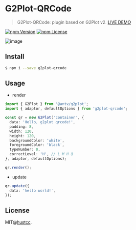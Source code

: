 # G2Plot-QRCode

> G2Plot-QRCode: plugin based on G2Plot v2. [LIVE DEMO](https://git.hust.cc/G2Plot-QRCode/)

[![npm Version](https://img.shields.io/npm/v/g2plot-qrcode.svg)](https://www.npmjs.com/package/g2plot-qrcode)
[![npm License](https://img.shields.io/npm/l/g2plot-qrcode.svg)](https://www.npmjs.com/package/g2plot-qrcode)


![image](https://user-images.githubusercontent.com/7856674/98671518-5b0ff500-238f-11eb-8e61-73c17165ca10.png)


## Install

```bash
$ npm i --save g2plot-qrcode
```


## Usage

 - render

```ts
import { G2Plot } from '@antv/g2plot';
import { adaptor, defaultOptions } from 'g2plot-qrcode';

const qr = new G2Plot('container', {
  data: 'Hello, g2plot qrcode!',
  padding: 8,
  width: 120,
  height: 120,
  backgroundColor: 'white',
  foregroundColor: 'black',
  typeNumber: 0,
  correctLevel: 'H', // L M H Q
}, adaptor, defaultOptions);

qr.render();
```

 - update

```ts
qr.update({
  data: 'hello world!',
});
```


## License

MIT@[hustcc](https://github.com/hustcc).
